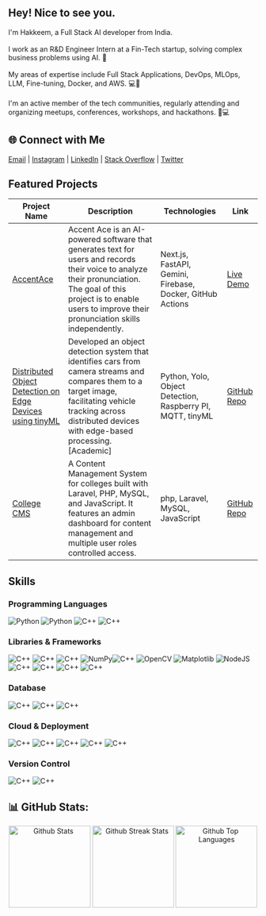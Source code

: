 ## Hey! Nice to see you.
I'm Hakkeem, a Full Stack AI developer from India.
<br><br>
I work as an R&D Engineer Intern at a Fin-Tech startup, solving complex business problems using AI. 🤖
<br><br>
My areas of expertise include Full Stack Applications, DevOps, MLOps, LLM, Fine-tuning, Docker, and AWS. 💻🔧
<br><br>
I'm an active member of the tech communities, regularly attending and organizing meetups, conferences, workshops, and hackathons. 🤝💻


<!--
<a href="https://www.buymeacoffee.com/abdulhakkeempa"><img src="https://cdn.buymeacoffee.com/buttons/v2/default-yellow.png" width="150" /></a>
-->

## 🌐 Connect with Me

[Email](mailto:hello@abdulhakkeempa.com) | [Instagram](https://instagram.com/_.hakkeem_) | [LinkedIn](https://linkedin.com/in/abdul-hakkeem-pa) | [Stack Overflow](https://stackoverflow.com/users/hakkeempa) | [Twitter](https://twitter.com/abdulhakkeempa)
<!--
[![Facebook](https://img.shields.io/badge/Facebook-%231877F2.svg?logo=Facebook&logoColor=white)](https://facebook.com/abdulhakkeempa) [![Instagram](https://img.shields.io/badge/Instagram-%23E4405F.svg?logo=Instagram&logoColor=white)](https://instagram.com/_.hakkeem_) [![LinkedIn](https://img.shields.io/badge/LinkedIn-%230077B5.svg?logo=linkedin&logoColor=white)](https://linkedin.com/in/abdul-hakkeem-pa) [![Stack Overflow](https://img.shields.io/badge/-Stackoverflow-FE7A16?logo=stack-overflow&logoColor=white)](https://stackoverflow.com/users/hakkeempa) [![Twitter](https://img.shields.io/badge/Twitter-%231DA1F2.svg?logo=Twitter&logoColor=white)](https://twitter.com/abdulhakkeempa) 
-->

## Featured Projects

| Project Name | Description | Technologies | Link |
|--------------|-------------|--------------|------|
| [AccentAce](https://github.com/abdulhakkeempa/AccentAce) | Accent Ace is an AI-powered software that generates text for users and records their voice to analyze their pronunciation. The goal of this project is to enable users to improve their pronunciation skills independently. | Next.js, FastAPI, Gemini, Firebase, Docker, GitHub Actions| [Live Demo](https://accent-ace.vercel.app/) |
| [Distributed Object Detection on Edge Devices using tinyML](https://github.com/abdulhakkeempa/Distributed-Object-Detection) |  Developed an object detection system that identifies cars from camera streams and compares them to a target image, facilitating vehicle tracking across distributed devices with edge-based processing. [Academic] | Python, Yolo, Object Detection, Raspberry PI, MQTT, tinyML | [GitHub Repo](https://github.com/abdulhakkeempa/Distributed-Object-Detection) |
| [College CMS](https://github.com/abdulhakkeempa/college-cms) | A Content Management System for colleges built with Laravel, PHP, MySQL, and JavaScript. It features an admin dashboard for content management and multiple user roles controlled access. | php, Laravel, MySQL, JavaScript  | [GitHub Repo](https://github.com/abdulhakkeempa/college-cms) |

<!--
- [Code-2-Doc](https://abdulhakkeempa.github.io/github-to-latex/) - A micro SaaS product that transforms code from your GitHub repository into a LaTeX template built using GitHub API & Tailwind CSS.


- [Hyperpersonalised Middleware Solution](https://github.com/sib-hackathon/hyperpersonalisation-backend) -   A middleware solution integrated into existing banking applications. Developed at the Fin-A-Thon hackathon by South Indian Bank, it was shortlisted among the top 15 teams out of 600 across India.

- [Movie Recommender System](https://github.com/abdulhakkeempa/movie-recommender) -  A movie recommender system which is powered by an ML Model which is trained on a custom movie dataset from Kaggle, build to understand how modern recommender systems work.

- [Code-2-Doc](https://abdulhakkeempa.github.io/github-to-latex/) - A micro SaaS product that transforms code from your GitHub repository into a LaTeX template built using GitHub API & Tailwind CSS.

- [College CMS](https://github.com/abdulhakkeempa/college-cms) - A Content Management System for colleges built with Laravel, PHP, MySQL, and JavaScript. It features an admin dashboard for content management and multiple user roles controlled access.

- [Listen Bot](https://github.com/abdulhakkeempa/listen-bot) - A Telegram bot that will download and convert YouTube videos into MP3 files by taking the provided YouTube link as input.

- [Theyyam Classifier API](https://github.com/abdulhakkeempa/theyyam-classifier-api) - A Django REST API integrated with a TensorFlow image classification model. Built using Django Rest Framework and deployed on an Azure VM using Nginx for a research project.

- [Spam Classifier](https://github.com/abdulhakkeempa/spam-detection) - SMS Spam Classifier with FastAPI 🚀. This project utilizes FastAPI, Scikit-Learn, and Pandas for efficient spam detection in SMS messages. It's designed to provide a solution for identifying and filtering out spam messages in real-time.
-->

## Skills
### Programming Languages
![Python](https://img.shields.io/badge/Python-3776AB?style=for-the-badge&logo=python&logoColor=white)
![Python](https://img.shields.io/badge/JavaScript-323330?style=for-the-badge&logo=javascript&logoColor=F7DF1E)
![C++](https://img.shields.io/badge/C%2B%2B-00599C?style=for-the-badge&logo=c%2B%2B&logoColor=white)
![C++](https://img.shields.io/badge/PHP-777BB4?style=for-the-badge&logo=php&logoColor=white)

<!---
![C](https://img.shields.io/badge/C-00599C?style=for-the-badge&logo=c&logoColor=white)
![C++](https://img.shields.io/badge/Java-ED8B00?style=for-the-badge&logo=openjdk&logoColor=white)
![C++](https://img.shields.io/badge/R-276DC3?style=for-the-badge&logo=r&logoColor=white)
--->

### Libraries & Frameworks
![C++](https://img.shields.io/badge/django-092E20?style=for-the-badge&logo=django&logoColor=white)
![C++](https://img.shields.io/badge/laravel-F05340?style=for-the-badge&logo=laravel&logoColor=white)
![C++](https://img.shields.io/badge/pandas-306998?style=for-the-badge&logo=pandas&logoColor=white)
![NumPy](https://img.shields.io/badge/numpy-%23013243.svg?style=for-the-badge&logo=numpy&logoColor=white)![C++](https://img.shields.io/badge/sklearn-29ABE2?style=for-the-badge&logo=scikit-learn&logoColor=white)
![OpenCV](https://img.shields.io/badge/opencv-%23white.svg?style=for-the-badge&logo=opencv&logoColor=white) 
![Matplotlib](https://img.shields.io/badge/Matplotlib-%23ffffff.svg?style=for-the-badge&logo=Matplotlib&logoColor=black)
![NodeJS](https://img.shields.io/badge/node.js-6DA55F?style=for-the-badge&logo=node.js&logoColor=white)
![C++](https://img.shields.io/badge/fastapi-009485?style=for-the-badge&logo=fastapi&logoColor=white)
![C++](https://img.shields.io/badge/Flask-000000?style=for-the-badge&logo=flask&logoColor=white)
![C++](https://img.shields.io/badge/Tailwind_CSS-38B2AC?style=for-the-badge&logo=tailwind-css&logoColor=white)
![C++](https://img.shields.io/badge/bootstrap-aa00ff?style=for-the-badge&logo=bootstrap&logoColor=white)

<!---
![DjangoREST](https://img.shields.io/badge/DJANGO-REST-ff1709?style=for-the-badge&logo=django&logoColor=white&color=ff1709&labelColor=gray)
![C++](https://img.shields.io/badge/jQuery-0769AD?style=for-the-badge&logo=jquery&logoColor=white)
![C++](https://img.shields.io/badge/HTML5-E34F26?style=for-the-badge&logo=html5&logoColor=white)
![C++](https://img.shields.io/badge/CSS3-1572B6?style=for-the-badge&logo=css3&logoColor=white)
![JWT](https://img.shields.io/badge/JWT-black?style=for-the-badge&logo=JSON%20web%20tokens)
![Socket.io](https://img.shields.io/badge/Socket.io-black?style=for-the-badge&logo=socket.io&badgeColor=010101)

-->

### Database
![C++](https://img.shields.io/badge/PostgreSQL-316192?style=for-the-badge&logo=postgresql&logoColor=white)
![C++](https://img.shields.io/badge/MySQL-00000F?style=for-the-badge&logo=mysql&logoColor=white)
![C++](https://img.shields.io/badge/MongoDB-4EA94B?style=for-the-badge&logo=mongodb&logoColor=white)

### Cloud & Deployment
![C++](https://img.shields.io/badge/Amazon_AWS-232F3E?style=for-the-badge&logo=amazon-aws&logoColor=white)
![C++](https://img.shields.io/badge/Google%20Cloud-0F9D58?style=for-the-badge&logo=googlecloud&logoColor=white)
![C++](https://img.shields.io/badge/nginx-009900?style=for-the-badge&logo=nginx&logoColor=white)
![C++](https://img.shields.io/badge/docker-0db7ed?style=for-the-badge&logo=docker&logoColor=white)
![C++](https://img.shields.io/badge/GitHub%20Actions-000000?style=for-the-badge&logo=github-actions&logoColor=white)

<!---
![C++](https://img.shields.io/badge/Vercel-000000?style=for-the-badge&logo=vercel&logoColor=white)
--->

<!---
### Design
 ![Figma](https://img.shields.io/badge/figma-%23F24E1E.svg?style=for-the-badge&logo=figma&logoColor=white)
 ![Adobe Photoshop](https://img.shields.io/badge/adobe%20photoshop-%2331A8FF.svg?style=for-the-badge&logo=adobe%20photoshop&logoColor=white) ![Canva](https://img.shields.io/badge/Canva-%2300C4CC.svg?style=for-the-badge&logo=Canva&logoColor=white)
--->

### Version Control
![C++](https://img.shields.io/badge/Git-F1502F?style=for-the-badge&logo=git&logoColor=white)
![C++](https://img.shields.io/badge/GitHub-000000?style=for-the-badge&logo=github&logoColor=white)

## 📊 GitHub Stats:

<p align="center">
  <img src="https://github-readme-stats.vercel.app/api?username=abdulhakkeempa&theme=dark&hide_border=false&include_all_commits=true&count_private=true" alt="Github Stats" height="165"/>
  <img src="https://github-readme-streak-stats.herokuapp.com/?user=abdulhakkeempa&theme=dark&hide_border=false" alt="Github Streak Stats" height="165"/>
  <img src="https://github-readme-stats.vercel.app/api/top-langs/?username=abdulhakkeempa&theme=dark&hide_border=false&include_all_commits=true&count_private=true&layout=compact" alt="Github Top Languages" height="165"/>
</p>

<!--
## GitHub Profile Card
![](https://github-profile-summary-cards.vercel.app/api/cards/profile-details?username=abdulhakkeempa&theme=github_dark)
--->



<!--
**hakkeempa/hakkeempa** is a ✨ _special_ ✨ repository because its `README.md` (this file) appears on your GitHub profile.

Here are some ideas to get you started:

- 🔭 I’m currently working on ...
- 🌱 I’m currently learning ...
- 👯 I’m looking to collaborate on ...
- 🤔 I’m looking for help with ...
- 💬 Ask me about ...
- 📫 How to reach me: ...
- 😄 Pronouns: ...
- ⚡ Fun fact: ...
-->
